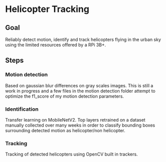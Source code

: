 # Helicopter Tracking

## Goal

Reliably detect motion, identify and track helicopters flying in the urban sky using the limited resources offered by a RPi 3B+.

## Steps

### Motion detection
Based on gaussian blur differences on gray scales images. This is still a work in progress and a few files in the motion detection folder attempt to optimize the f1_score of my motion detection parameters.

### Identification
Transfer learning on MobileNetV2. Top layers retrained on a dataset manually collected over many weeks in order to classify bounding boxes surrounding detected motion as helicopter/non helicopter.

### Tracking
Tracking of detected helicopters using OpenCV built in trackers.
